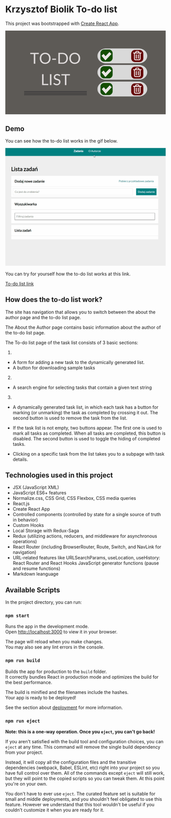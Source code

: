 # Krzysztof Biolik To-do list

This project was bootstrapped with [Create React App](https://github.com/facebook/create-react-app).

![Open Graph image](https://github.com/KrzysztofBiolik/Todos-list-react/blob/main/public/images/OG_to-do_list.png?raw=true)

## Demo

You can see how the to-do list works in the gif below.

![Gif](https://github.com/KrzysztofBiolik/Todos-list-react/blob/main/public/images/To-do%20List%20gif.gif?raw=true)

You can try for yourself how the to-do list works at this link.

[To-do list link](https://krzysztofbiolik.github.io/Todos-list-react/#/zadania)

## How does the to-do list work?

The site has navigation that allows you to switch between the about the author page and the to-do list page.

The About the Author page contains basic information about the author of the to-do list page.

The To-do list page of the task list consists of 3 basic sections:

1.
- A form for adding a new task to the dynamically generated list.
- A button for downloading sample tasks

2.
- A search engine for selecting tasks that contain a given text string

3.
- A dynamically generated task list, in which each task has a button for marking (or unmarking) the task as completed by crossing it out. The second button is used to remove the task from the list.

- If the task list is not empty, two buttons appear. The first one is used to mark all tasks as completed. When all tasks are completed, this button is disabled. The second button is used to toggle the hiding of completed tasks.

- Clicking on a specific task from the list takes you to a subpage with task details.


## Technologies used in this project

- JSX (JavaScript XML)
- JavaScript ES6+ features
- Normalize.css, CSS Grid, CSS Flexbox, CSS media queries
- React.js
- Create React App
- Controlled components (controlled by state for a single source of truth in behavior)
- Custom Hooks
- Local Storage with Redux-Saga
- Redux (utilizing actions, reducers, and middleware for asynchronous operations)
- React Router (including BrowserRouter, Route, Switch, and NavLink for navigation)
- URL-related features like URLSearchParams, useLocation, useHistory: React Router and React Hooks
JavaScript generator functions (pause and resume functions)
- Markdown leanguage


## Available Scripts

In the project directory, you can run:

### `npm start`

Runs the app in the development mode.\
Open [http://localhost:3000](http://localhost:3000) to view it in your browser.

The page will reload when you make changes.\
You may also see any lint errors in the console.

### `npm run build`

Builds the app for production to the `build` folder.\
It correctly bundles React in production mode and optimizes the build for the best performance.

The build is minified and the filenames include the hashes.\
Your app is ready to be deployed!

See the section about [deployment](https://facebook.github.io/create-react-app/docs/deployment) for more information.

### `npm run eject`

**Note: this is a one-way operation. Once you `eject`, you can't go back!**

If you aren't satisfied with the build tool and configuration choices, you can `eject` at any time. This command will remove the single build dependency from your project.

Instead, it will copy all the configuration files and the transitive dependencies (webpack, Babel, ESLint, etc) right into your project so you have full control over them. All of the commands except `eject` will still work, but they will point to the copied scripts so you can tweak them. At this point you're on your own.

You don't have to ever use `eject`. The curated feature set is suitable for small and middle deployments, and you shouldn't feel obligated to use this feature. However we understand that this tool wouldn't be useful if you couldn't customize it when you are ready for it.


